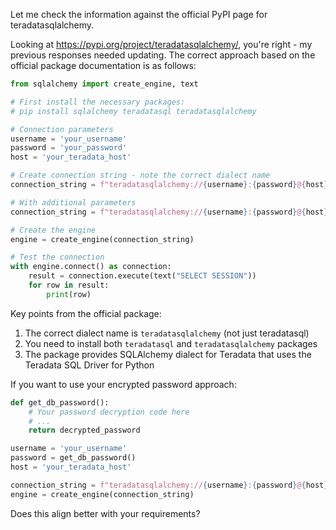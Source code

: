 Let me check the information against the official PyPI page for teradatasqlalchemy.

Looking at https://pypi.org/project/teradatasqlalchemy/, you're right - my previous responses needed updating. The correct approach based on the official package documentation is as follows:

```python
from sqlalchemy import create_engine, text

# First install the necessary packages:
# pip install sqlalchemy teradatasql teradatasqlalchemy

# Connection parameters
username = 'your_username'
password = 'your_password'
host = 'your_teradata_host'

# Create connection string - note the correct dialect name
connection_string = f"teradatasqlalchemy://{username}:{password}@{host}"

# With additional parameters
connection_string = f"teradatasqlalchemy://{username}:{password}@{host}/?database=your_database&logmech=LDAP"

# Create the engine
engine = create_engine(connection_string)

# Test the connection
with engine.connect() as connection:
    result = connection.execute(text("SELECT SESSION"))
    for row in result:
        print(row)
```

Key points from the official package:

1. The correct dialect name is `teradatasqlalchemy` (not just teradatasql)
2. You need to install both `teradatasql` and `teradatasqlalchemy` packages
3. The package provides SQLAlchemy dialect for Teradata that uses the Teradata SQL Driver for Python

If you want to use your encrypted password approach:

```python
def get_db_password():
    # Your password decryption code here
    # ...
    return decrypted_password

username = 'your_username'
password = get_db_password()
host = 'your_teradata_host'

connection_string = f"teradatasqlalchemy://{username}:{password}@{host}"
engine = create_engine(connection_string)
```

Does this align better with your requirements?
